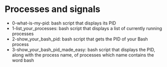 # Processes and signals
* 0-what-is-my-pid: bash script that displays its PID
* 1-list_your_processes: bash script that displays a list of currently running processes
* 2-show_your_bash_pid: bash script that gets the PID of your Bash process
* 3-show_your_bash_pid_made_easy: bash script that displays the PID, along with the process name, of processes which name contains the word bash
